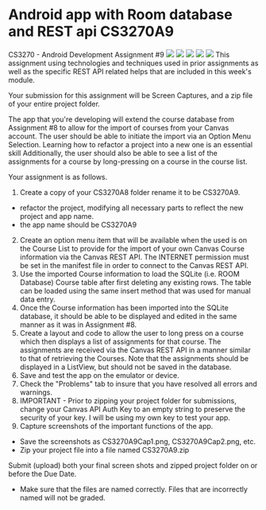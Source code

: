 # Android app with Room database and REST api CS3270A9
CS3270 - Android Development  Assignment #9
![](/CS3270A9Cap1.png) ![](/CS3270A9Cap2.png) ![](/CS3270A9Cap3.png) ![](/CS3270A8Cap2.png) ![](/CS3270A8Cap4.png)
This assignment using technologies and techniques used in prior assignments as well as the specific REST API related helps that are included in this week's module.

Your submission for this assignment will be Screen Captures, and a zip file of your entire project folder.

The app that you're developing will extend the course database from Assignment #8 to allow for the import of courses from your Canvas account.  The user should be able to initiate the import via an Option Menu Selection.  Learning how to refactor a project into a new one is an essential skill
Additionally, the user should also be able  to see a list of the assignments for a course by long-pressing on a course in the course list.

Your assignment is as follows.

1. Create a copy of your CS3270A8 folder rename it to be CS3270A9.
 - refactor the project, modifying all necessary parts to reflect the new project and app name.
 - the app name should be CS3270A9 <your last name>
2. Create an option menu item that will be available when the used is on the Course List to provide for the import of your own Canvas Course information via the Canvas REST API.  The INTERNET permission must be set in the manifest file in order to connect to the Canvas REST API.
3. Use the imported Course information to load the SQLite (i.e. ROOM Database) Course table after first deleting any existing rows.  The table can be loaded using the same insert method that was used for manual data entry.
4. Once the Course information has been imported into the SQLite database, it should be able to be displayed and edited in the same manner as it was in Assignment #8.
5. Create a layout and code to allow the user to long press on a course which then displays a list of assignments for that course.  The assignments are received via the Canvas REST API in a manner similar to that of retrieving the Courses.  Note that the assignments should be displayed in a ListView, but should not be saved in the database.
6. Save and test the app on the emulator or device.
7. Check the "Problems" tab to insure that you have resolved all errors and warnings.
8. IMPORTANT - 
    Prior to zipping your project folder for submissions, change your Canvas API Auth Key to an empty string to preserve the security of your key.  I will be using my own key to test your app.
9. Capture screenshots of the important functions of the app.
  - Save the screenshots as CS3270A9Cap1.png, CS3270A9Cap2.png, etc.
 - Zip your project file into a file named CS3270A9.zip

  Submit (upload) both your final screen shots and zipped project folder on or before the Due Date. 
- Make sure that the files are named correctly. Files that are incorrectly named will not be graded.
